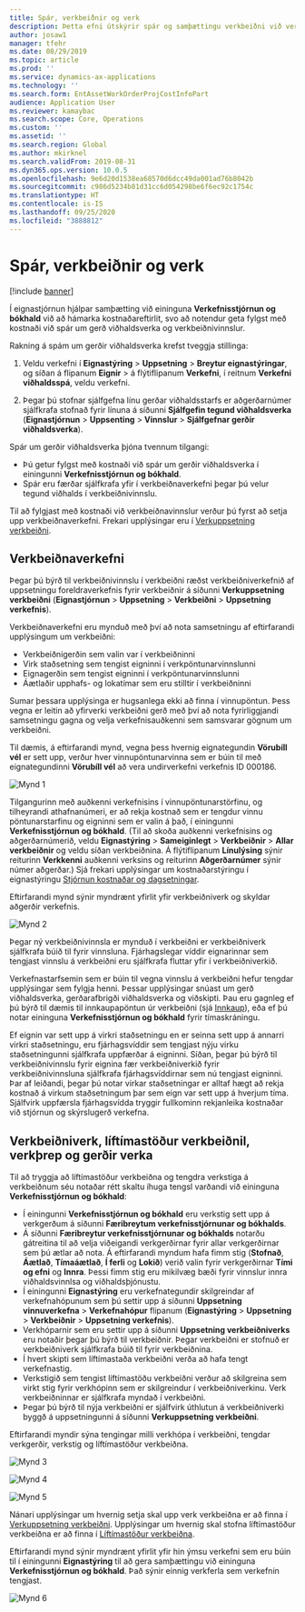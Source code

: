 ```yaml
---
title: Spár, verkbeiðnir og verk
description: Þetta efni útskýrir spár og samþættingu verkbeiðni við verkefnastjórnun og bókhaldseininguna í eignastýringu.
author: josaw1
manager: tfehr
ms.date: 08/29/2019
ms.topic: article
ms.prod: ''
ms.service: dynamics-ax-applications
ms.technology: ''
ms.search.form: EntAssetWorkOrderProjCostInfoPart
audience: Application User
ms.reviewer: kamaybac
ms.search.scope: Core, Operations
ms.custom: ''
ms.assetid: ''
ms.search.region: Global
ms.author: mkirknel
ms.search.validFrom: 2019-08-31
ms.dyn365.ops.version: 10.0.5
ms.openlocfilehash: 9e6d20d1538ea68570d6dcc49da001ad76b8042b
ms.sourcegitcommit: c986d5234b81d31cc6d054298be6f6ec92c1754c
ms.translationtype: HT
ms.contentlocale: is-IS
ms.lasthandoff: 09/25/2020
ms.locfileid: "3888812"
---
```

# <a name="forecasts-work-orders-and-projects"></a>Spár, verkbeiðnir og verk

[!include [banner](../../includes/banner.md)]

 

Í eignastjórnun hjálpar samþætting við eininguna **Verkefnisstjórnun og bókhald** við að hámarka kostnaðareftirlit, svo að notendur geta fylgst með kostnaði við spár um gerð viðhaldsverka og verkbeiðnivinnslur.

Rakning á spám um gerðir viðhaldsverka krefst tveggja stillinga:

1. Veldu verkefni í **Eignastýring** > **Uppsetning** > **Breytur eignastýringar**, og síðan á flipanum **Eignir** > á flýtiflipanum **Verkefni**, í reitnum **Verkefni viðhaldsspá**, veldu verkefni.

2. Þegar þú stofnar sjálfgefna línu gerðar viðhaldsstarfs er aðgerðarnúmer sjálfkrafa stofnað fyrir línuna á síðunni **Sjálfgefin tegund viðhaldsverka** (**Eignastjórnun** > **Uppsenting** > **Vinnslur** > **Sjálfgefnar gerðir viðhaldsverka**).

Spár um gerðir viðhaldsverka þjóna tvennum tilgangi: 

- Þú getur fylgst með kostnaði við spár um gerðir viðhaldsverka í einingunni **Verkefnisstjórnun og bókhald**. 
- Spár eru færðar sjálfkrafa yfir í verkbeiðnaverkefni þegar þú velur tegund viðhalds í verkbeiðnivinnslu.

Til að fylgjast með kostnaði við verkbeiðnavinnslur verður þú fyrst að setja upp verkbeiðnaverkefni. Frekari upplýsingar eru í [Verkuppsetning verkbeiðni](../setup-for-work-orders/work-order-project-setup.md).

## <a name="work-order-job-projects"></a>Verkbeiðnaverkefni

Þegar þú býrð til verkbeiðnivinnslu í verkbeiðni ræðst verkbeiðniverkefnið af uppsetningu foreldraverkefnis fyrir verkbeiðnir á síðunni **Verkuppsetning verkbeiðni** (**Eignastjórnun** > **Uppsetning** > **Verkbeiðni** > **Uppsetning verkefnis**).

Verkbeiðnaverkefni eru mynduð með því að nota samsetningu af eftirfarandi upplýsingum um verkbeiðni:

- Verkbeiðnigerðin sem valin var í verkbeiðninni 
- Virk staðsetning sem tengist eigninni í verkpöntunarvinnslunni
- Eignagerðin sem tengist eigninni í verkpöntunarvinnslunni  
- Áætlaðir upphafs- og lokatímar sem eru stilltir í verkbeiðninni  

Sumar þessara upplýsinga er hugsanlega ekki að finna í vinnupöntun. Þess vegna er leitin að yfirverki verkbeiðni gerð með því að nota fyrirliggjandi samsetningu gagna og velja verkefnisauðkenni sem samsvarar gögnum um verkbeiðni.

Til dæmis, á eftirfarandi mynd, vegna þess hvernig eignategundin **Vörubíll vél** er sett upp, verður hver vinnupöntunarvinna sem er búin til með eignategundinni **Vörubíll vél** að vera undirverkefni verkefnis ID 000186.

![Mynd 1](media/01-integration-to-pma.png)

Tilgangurinn með auðkenni verkefnisins í vinnupöntunarstörfinu, og tilheyrandi athafnanúmeri, er að rekja kostnað sem er tengdur vinnu pöntunarstarfinu og eigninni sem er valin á það, í einingunni **Verkefnisstjórnun og bókhald**. (Til að skoða auðkenni verkefnisins og aðgerðarnúmerið, veldu **Eignastýring** > **Sameiginlegt** > **Verkbeiðnir** > **Allar verkbeiðnir** og veldu síðan verkbeiðnina. Á flýtiflipanum **Línulýsing** sýnir reiturinn **Verkkenni** auðkenni verksins og reiturinn **Aðgerðarnúmer** sýnir númer aðgerðar.) Sjá frekari upplýsingar um kostnaðarstýringu í eignastýringu [Stjórnun kostnaðar og dagsetningar](../controlling-and-reporting/cost-and-date-control.md).

Eftirfarandi mynd sýnir myndrænt yfirlit yfir verkbeiðniverk og skyldar aðgerðir verkefnis.

![Mynd 2](media/02-integration-to-pma.png)

Þegar ný verkbeiðnivinnsla er mynduð í verkbeiðni er verkbeiðniverk sjálfkrafa búið til fyrir vinnsluna. Fjárhagslegar víddir eignarinnar sem tengjast vinnslu á verkbeiðni eru sjálfkrafa fluttar yfir í verkbeiðniverkið.

Verkefnastarfsemin sem er búin til vegna vinnslu á verkbeiðni hefur tengdar upplýsingar sem fylgja henni. Þessar upplýsingar snúast um gerð viðhaldsverka, gerðarafbrigði viðhaldsverka og viðskipti. Þau eru gagnleg ef þú býrð til dæmis til innkaupapöntun úr verkbeiðni (sjá [Innkaup](../work-orders/procurement.md)), eða ef þú notar eininguna **Verkefnisstjórnun og bókhald** fyrir tímaskráningu.

Ef eignin var sett upp á virkri staðsetningu en er seinna sett upp á annarri virkri staðsetningu, eru fjárhagsvíddir sem tengjast nýju virku staðsetningunni sjálfkrafa uppfærðar á eigninni. Síðan, þegar þú býrð til verkbeiðnivinnslu fyrir eignina fær verkbeiðniverkið fyrir verkbeiðnivinnsluna sjálfkrafa fjárhagsvíddirnar sem nú tengjast eigninni. Þar af leiðandi, þegar þú notar virkar staðsetningar er alltaf hægt að rekja kostnað á virkum staðsetningum þar sem eign var sett upp á hverjum tíma. Sjálfvirk uppfærsla fjárhagsvídda tryggir fullkominn rekjanleika kostnaðar við stjórnun og skýrslugerð verkefna.

## <a name="work-order-projects-work-order-lifecycle-states-project-stages-and-project-types"></a>Verkbeiðniverk, líftímastöður verkbeiðnil, verkþrep og gerðir verka

Til að tryggja að líftímastöður verkbeiðna og tengdra verkstiga á verkbeiðnum séu notaðar rétt skaltu íhuga tengsl varðandi við eininguna **Verkefnisstjórnun og bókhald**:

- Í einingunni **Verkefnisstjórnun og bókhald** eru verkstig sett upp á verkgerðum á síðunni **Færibreytum verkefnisstjórnunar og bókhalds**.  
- Á síðunni **Færibreytur verkefnisstjórnunar og bókhalds** notarðu gátreitina til að velja viðeigandi verkgerðirnar fyrir allar verkgerðirnar sem þú ætlar að nota. Á eftirfarandi myndum hafa fimm stig (**Stofnað**, **Áætlað**, **Tímaáætlað**, **Í ferli** og **Lokið**) verið valin fyrir verkgerðirnar **Tími og efni** og **Innra**. Þessi fimm stig eru mikilvæg bæði fyrir vinnslur innra viðhaldsvinnlsa og viðhaldsþjónustu.
- Í einingunni **Eignastýring** eru verkefnategundir skilgreindar af verkefnahópunum sem þú settir upp á síðunni **Uppsetning vinnuverkefna** > **Verkefnahópur** flipanum (**Eignastýring** > **Uppsetning** > **Verkbeiðnir** > **Uppsetning verkefnis**).  
- Verkhóparnir sem eru settir upp á síðunni **Uppsetning verkbeiðniverks** eru notaðir þegar þú býrð til verkbeiðnir. Þegar verkbeiðni er stofnuð er verkbeiðniverk sjálfkrafa búið til fyrir verkbeiðnina.  
- Í hvert skipti sem líftímastaða verkbeiðni verða að hafa tengt verkefnastig.  
- Verkstigið sem tengist líftímastöðu verkbeiðni verður að skilgreina sem virkt stig fyrir verkhópinn sem er skilgreindur í verkbeiðniverkinu. Verk verkbeiðninnar er sjálfkrafa myndað í verkbeiðni.
- Þegar þú býrð til nýja verkbeiðni er sjálfvirk úthlutun á verkbeiðniverki byggð á uppsetningunni á síðunni **Verkuppsetning verkbeiðni**.  

Eftirfarandi myndir sýna tengingar milli verkhópa í verkbeiðni, tengdar verkgerðir, verkstig og líftímastöður verkbeiðna.

![Mynd 3](media/03-integration-to-pma.png)

![Mynd 4](media/04-integration-to-pma.png)

![Mynd 5](media/05-integration-to-pma.png)

Nánari upplýsingar um hvernig setja skal upp verk verkbeiðna er að finna í [Verkuppsetning verkbeiðni](../setup-for-work-orders/work-order-project-setup.md). Upplýsingar um hvernig skal stofna líftímastöður verkbeiðna er að finna í [Líftímastöður verkbeiðna](../setup-for-work-orders/work-order-lifecycle-states.md).

Eftirfarandi mynd sýnir myndrænt yfirlit yfir hin ýmsu verkefni sem eru búin til í einingunni **Eignastýring** til að gera samþættingu við eininguna **Verkefnisstjórnun og bókhald**. Það sýnir einnig verkferla sem verkefnin tengjast.

![Mynd 6](media/06-integration-to-pma.png)

